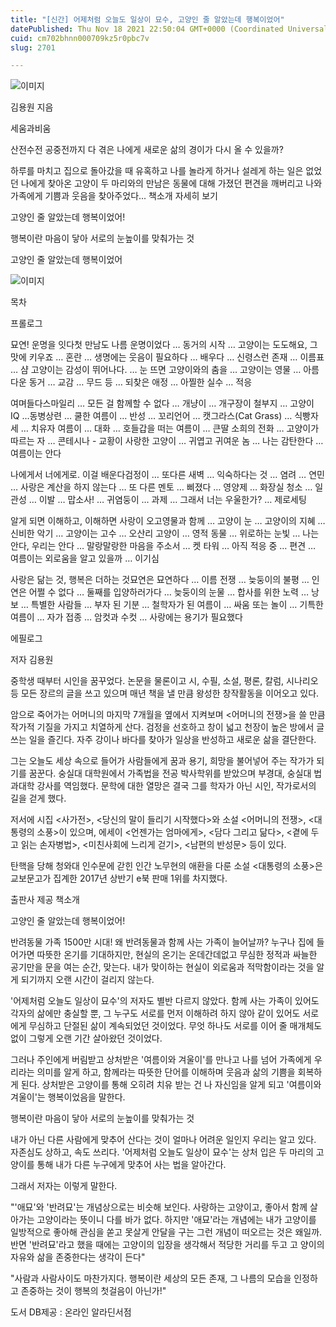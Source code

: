 ```yaml
---
title: "[신간] 어제처럼 오늘도 일상이 묘수, 고양인 줄 알았는데 행복이었어"
datePublished: Thu Nov 18 2021 22:50:04 GMT+0000 (Coordinated Universal Time)
cuid: cm702bhnn000709kz5r0pbc7v
slug: 2701

---
```



![이미지](https://cdn.hashnode.com/res/hashnode/image/upload/v1739252978718/9dd09998-1272-434e-8f2f-5363cf3daf07.jpeg)

김용원 지음

세움과비움

산전수전 공중전까지 다 겪은 나에게 새로운 삶의 경이가 다시 올 수 있을까?

하루를 마치고 집으로 돌아갔을 때 유혹하고 나를 놀라게 하거나 설레게 하는 일은 없었던 나에게 찾아온 고양이 두 마리와의 만남은 동물에 대해 가졌던 편견을 깨버리고 나와 가족에게 기쁨과 웃음을 찾아주었다... 책소개 자세히 보기

고양인 줄 알았는데 행복이었어!

행복이란 마음이 닿아 서로의 눈높이를 맞춰가는 것

고양인 줄 알았는데 행복이었어

![이미지](https://cdn.hashnode.com/res/hashnode/image/upload/v1739252980622/7738dc75-b614-4643-a06f-83850e161e65.jpeg)

목차

프롤로그

묘연! 운명을 잇다첫 만남도 나름 운명이었다 … 동거의 시작 … 고양이는 도도해요, 그 맛에 키우죠 … 혼란 … 생명에는 웃음이 필요하다 … 배우다 … 신령스런 존재 … 이름표 … 샴 고양이는 감성이 뛰어나다. … 눈 뜨면 고양이와의 춤을 … 고양이는 영물 … 아름다운 동거 … 교감 … 무드 등 … 되찾은 애정 … 아찔한 실수 … 적응

여며들다스마일리 … 모든 걸 함께할 수 없다 … 개냥이 … 개구장이 철부지 … 고양이 IQ …동병상련 … 쿨한 여름이 … 반성 … 꼬리언어 … 캣그라스(Cat Grass) … 식빵자세 … 치유자 여름이 … 대화 … 호들갑을 떠는 여름이 … 큰딸 소희의 전화 … 고양이가 따르는 자 … 콘테시나 - 교황이 사랑한 고양이 … 귀엽고 귀여운 놈 … 나는 감탄한다 … 여름이는 안다

나에게서 너에게로. 이걸 배운다검정이 … 또다른 새벽 … 익숙하다는 것 … 염려 … 연민 … 사랑은 계산을 하지 않는다 … 또 다른 멘토 … 삐졌다 … 영양제 … 화장실 청소 … 일관성 … 이발 … 맙소사! … 귀염둥이 … 과제 … 그래서 너는 우울한가? … 제로세팅

알게 되면 이해하고, 이해하면 사랑이 오고영물과 함께 … 고양이 눈 … 고양이의 지혜 … 신비한 악기 … 고양이는 고수 … 오산리 고양이 … 영적 동물 … 위로하는 눈빛 … 나는 안다, 우리는 안다 … 말랑말랑한 마음을 주소서 … 켓 타워 … 아직 적응 중 … 편견 … 여름이는 외로움을 알고 있을까 … 이기심

사랑은 닮는 것, 행복은 더하는 것묘연은 묘연하다 … 이름 전쟁 … 늦둥이의 불평 … 인연은 어쩔 수 없다 … 둘째를 입양하러가다 … 늦둥이의 눈물 … 합사를 위한 노력 … 낭보 … 특별한 사람들 … 부자 된 기분 … 철학자가 된 여름이 … 싸움 또는 놀이 … 기특한 여름이 … 자가 접종 … 암컷과 수컷 … 사랑에는 용기가 필요했다

에필로그

저자 김용원

중학생 때부터 시인을 꿈꾸었다. 논문을 물론이고 시, 수필, 소설, 평론, 칼럼, 시나리오 등 모든 장르의 글을 쓰고 있으며 매년 책을 낼 만큼 왕성한 창작활동을 이어오고 있다.

암으로 죽어가는 어머니의 마지막 7개월을 옆에서 지켜보며 <어머니의 전쟁>을 쓸 만큼 작가적 기질을 가지고 치열하게 산다. 검정을 선호하고 창이 넓고 천장이 높은 방에서 글 쓰는 일을 즐긴다. 자주 강이나 바다를 찾아가 일상을 반성하고 새로운 삶을 결단한다.

그는 오늘도 세상 속으로 들어가 사람들에게 꿈과 용기, 희망을 불어넣어 주는 작가가 되기를 꿈꾼다. 숭실대 대학원에서 가족법을 전공 박사학위를 받았으며 부경대, 숭실대 법과대학 강사를 역임했다. 문학에 대한 열망은 결국 그를 학자가 아닌 시인, 작가로서의 길을 걷게 했다.

저서에 시집 <사가전>, <당신의 말이 들리기 시작했다>와 소설 <어머니의 전쟁>, <대통령의 소풍>이 있으며, 에세이 <언젠가는 엄마에게>, <담다 그리고 닮다>, <곁에 두고 읽는 손자병법>, <미친사회에 느리게 걷기>, <남편의 반성문> 등이 있다.

탄핵을 당해 청와대 인수문에 갇힌 인간 노무현의 애환을 다룬 소설 <대통령의 소풍>은 교보문고가 집계한 2017년 상반기 e북 판매 1위를 차지했다.

출판사 제공 책소개

고양인 줄 알았는데 행복이었어!

반려동물 가족 1500만 시대! 왜 반려동물과 함께 사는 가족이 늘어날까? 누구나 집에 들어가면 따뜻한 온기를 기대하지만, 현실의 온기는 온데간데없고 무심한 정적과 싸늘한 공기만을 문을 여는 순간, 맞는다. 내가 맞이하는 현실이 외로움과 적막함이라는 것을 알게 되기까지 오랜 시간이 걸리지 않는다.

'어제처럼 오늘도 일상이 묘수'의 저자도 별반 다르지 않았다. 함께 사는 가족이 있어도 각자의 삶에만 충실할 뿐, 그 누구도 서로를 먼저 이해하려 하지 않아 같이 있어도 서로에게 무심하고 단절된 삶이 계속되었던 것이었다. 무엇 하나도 서로를 이어 줄 매개체도 없이 그렇게 오랜 기간 살아왔던 것이었다.

그러나 주인에게 버림받고 상처받은 '여름이와 겨울이'를 만나고 나를 넘어 가족에게 우리라는 의미를 알게 하고, 함께라는 따뜻한 단어를 이해하며 웃음과 삶의 기쁨을 회복하게 된다. 상처받은 고양이를 통해 오히려 치유 받는 건 나 자신임을 알게 되고 '여름이와 겨울이'는 행복이었음을 말한다.

행복이란 마음이 닿아 서로의 눈높이를 맞춰가는 것

내가 아닌 다른 사람에게 맞추어 산다는 것이 얼마나 어려운 일인지 우리는 알고 있다. 자존심도 상하고, 속도 쓰리다. '어제처럼 오늘도 일상이 묘수'는 상처 입은 두 마리의 고양이를 통해 내가 다른 누구에게 맞추어 사는 법을 알아간다.

그래서 저자는 이렇게 말한다.

"'애묘'와 '반려묘'는 개념상으로는 비슷해 보인다. 사랑하는 고양이고, 좋아서 함께 살아가는 고양이라는 뜻이니 다를 바가 없다. 하지만 '애묘'라는 개념에는 내가 고양이를 일방적으로 좋아해 관심을 쏟고 못살게 안달을 구는 그런 개념이 떠오르는 것은 왜일까. 반면 '반려묘'라고 했을 때에는 고양이의 입장을 생각해서 적당한 거리를 두고 고 양이의 자유와 삶을 존중한다는 생각이 든다"

"사람과 사람사이도 마찬가지다. 행복이란 세상의 모든 존재, 그 나름의 모습을 인정하고 존중하는 것이 행복의 첫걸음이 아닌가!"

도서 DB제공 : 온라인 알라딘서점